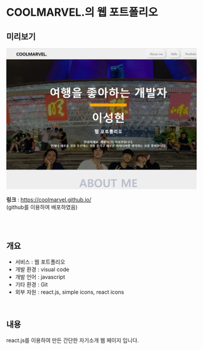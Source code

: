 # COOLMARVEL.의 웹 포트폴리오

## 미리보기

![미리보기](./src/images/popol.png)

**링크** :
<https://coolmarvel.github.io/>
<br/>
(github를 이용하여 배포하였음)

<br/><br/>

## 개요

- 서비스 : 웹 포트폴리오
- 개발 환경 : visual code
- 개발 언어 : javascript
- 기타 환경 : Git
- 외부 자원 : react.js, simple icons, react icons

<br/>

## 내용

react.js를 이용하여 만든 간단한 자기소개 웹 페이지 입니다.
